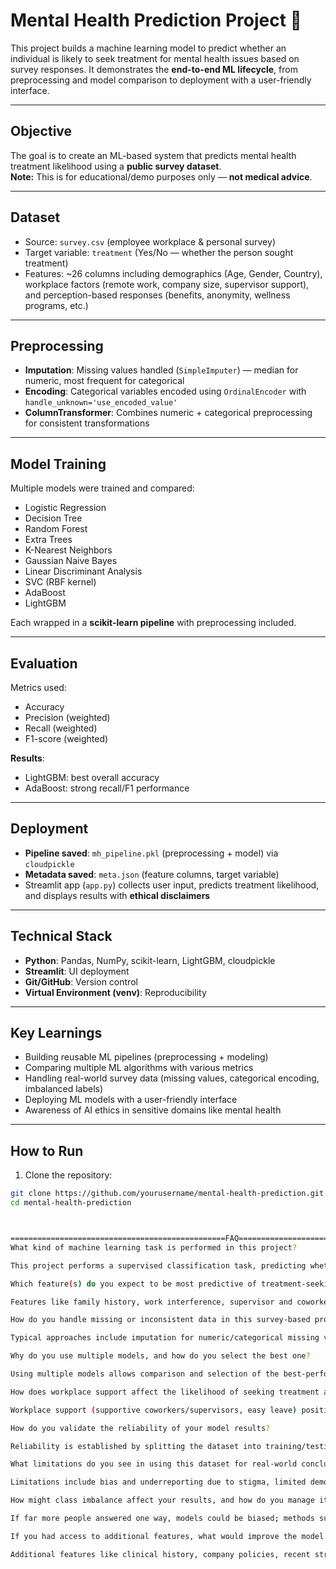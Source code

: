 # Mental Health Prediction Project 🧠

This project builds a machine learning model to predict whether an individual is likely to seek treatment for mental health issues based on survey responses. It demonstrates the **end-to-end ML lifecycle**, from preprocessing and model comparison to deployment with a user-friendly interface.

---

## Objective

The goal is to create an ML-based system that predicts mental health treatment likelihood using a **public survey dataset**.  
**Note:** This is for educational/demo purposes only — **not medical advice**.

---

## Dataset

* Source: `survey.csv` (employee workplace & personal survey)
* Target variable: `treatment` (Yes/No — whether the person sought treatment)
* Features: ~26 columns including demographics (Age, Gender, Country), workplace factors (remote work, company size, supervisor support), and perception-based responses (benefits, anonymity, wellness programs, etc.)

---

## Preprocessing

* **Imputation**: Missing values handled (`SimpleImputer`) — median for numeric, most frequent for categorical
* **Encoding**: Categorical variables encoded using `OrdinalEncoder` with `handle_unknown='use_encoded_value'`
* **ColumnTransformer**: Combines numeric + categorical preprocessing for consistent transformations

---

## Model Training

Multiple models were trained and compared:

* Logistic Regression  
* Decision Tree  
* Random Forest  
* Extra Trees  
* K-Nearest Neighbors  
* Gaussian Naive Bayes  
* Linear Discriminant Analysis  
* SVC (RBF kernel)  
* AdaBoost  
* LightGBM  

Each wrapped in a **scikit-learn pipeline** with preprocessing included.

---

## Evaluation

Metrics used:

* Accuracy  
* Precision (weighted)  
* Recall (weighted)  
* F1-score (weighted)  

**Results**:

* LightGBM: best overall accuracy  
* AdaBoost: strong recall/F1 performance  

---

## Deployment

* **Pipeline saved**: `mh_pipeline.pkl` (preprocessing + model) via `cloudpickle`  
* **Metadata saved**: `meta.json` (feature columns, target variable)  
* Streamlit app (`app.py`) collects user input, predicts treatment likelihood, and displays results with **ethical disclaimers**

---

## Technical Stack

* **Python**: Pandas, NumPy, scikit-learn, LightGBM, cloudpickle  
* **Streamlit**: UI deployment  
* **Git/GitHub**: Version control  
* **Virtual Environment (venv)**: Reproducibility  

---

## Key Learnings

* Building reusable ML pipelines (preprocessing + modeling)  
* Comparing multiple ML algorithms with various metrics  
* Handling real-world survey data (missing values, categorical encoding, imbalanced labels)  
* Deploying ML models with a user-friendly interface  
* Awareness of AI ethics in sensitive domains like mental health  

---

## How to Run

1. Clone the repository:

```bash
git clone https://github.com/yourusername/mental-health-prediction.git
cd mental-health-prediction



================================================FAQ=================================================
What kind of machine learning task is performed in this project?

This project performs a supervised classification task, predicting whether an individual has sought mental health treatment based on survey features.

Which feature(s) do you expect to be most predictive of treatment-seeking?

Features like family history, work interference, supervisor and coworkers support, and ease of leave tend to be most predictive due to their direct effect on attitudes towards seeking help.

How do you handle missing or inconsistent data in this survey-based project?

Typical approaches include imputation for numeric/categorical missing values, normalization of inconsistent category labels, and omitting rows with excessive missingness.

Why do you use multiple models, and how do you select the best one?

Using multiple models allows comparison and selection of the best-performing algorithm via validation metrics like accuracy, precision, recall, and F1 score. The model with the highest balanced performance is chosen.

How does workplace support affect the likelihood of seeking treatment according to the data?

Workplace support (supportive coworkers/supervisors, easy leave) positively correlates with seeking treatment; stigma and lack of support discourage it.

How do you validate the reliability of your model results?

Reliability is established by splitting the dataset into training/testing sets, using cross-validation, and comparing multiple metrics (accuracy, precision, recall, F1) across models.

What limitations do you see in using this dataset for real-world conclusions?

Limitations include bias and underreporting due to stigma, limited demographic representation, survey self-selection, and relatively small dataset size.

How might class imbalance affect your results, and how do you manage it?

If far more people answered one way, models could be biased; methods such as rebalancing (resampling), weighted loss functions, or evaluation with balanced metrics are used.

If you had access to additional features, what would improve the model further?

Additional features like clinical history, company policies, recent stressors, and access to external support resources could enhance model accuracy.

